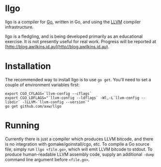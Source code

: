 # llgo

llgo is a compiler for [Go](http://golang.org), written in Go, and using the
[LLVM](http://llvm.org) compiler infrastructure.

llgo is a fledgling, and is being developed primarily as an educational
exercise. It is not presently useful for real work. Progress will be reported
at [http://blog.awilkins.id.au](http//blog.awilkins.id.au).

# Installation

The recommended way to install llgo is to use ```go get```. You'll need to set a
couple of environment variables first:

    export CGO_CFLAGS=`llvm-config --cflags`
    export CGO_LDFLAGS="`llvm-config --ldflags` -Wl,-L`llvm-config --libdir` -lLLVM-`llvm-config --version`"
    go get github.com/axw/llgo

# Running

Currently there is just a compiler which produces LLVM bitcode, and there is no
integration with gomake/goinstall/cgo, etc. To compile a Go source file, simply
run ```llgo <file.go>```, which will emit LLVM bitcode to stdout. To produce
human-readable LLVM assembly code, supply an additional ```-dump``` command
line argument before ```<file.go>```.
    

